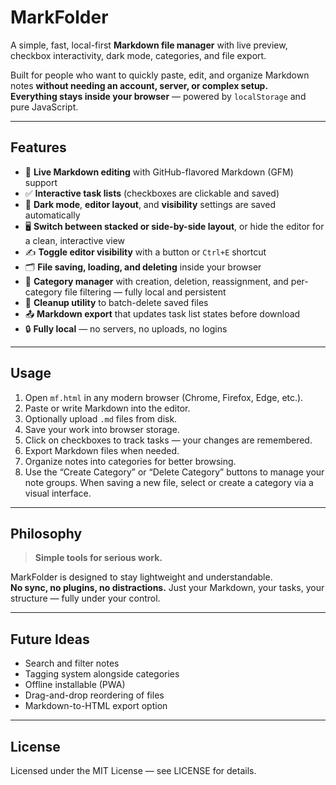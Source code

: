 # MarkFolder

A simple, fast, local-first **Markdown file manager** with live preview, checkbox interactivity, dark mode, categories, and file export.

Built for people who want to quickly paste, edit, and organize Markdown notes **without needing an account, server, or complex setup.**  
**Everything stays inside your browser** — powered by `localStorage` and pure JavaScript.

---

## Features

- 📝 **Live Markdown editing** with GitHub-flavored Markdown (GFM) support
- ✅ **Interactive task lists** (checkboxes are clickable and saved)
- 🌙 **Dark mode**, **editor layout**, and **visibility** settings are saved automatically
- 🖥️ **Switch between stacked or side-by-side layout**, or hide the editor for a clean, interactive view
- ✍️ **Toggle editor visibility** with a button or `Ctrl+E` shortcut
- 🗂️ **File saving, loading, and deleting** inside your browser
- 📂 **Category manager** with creation, deletion, reassignment, and per-category file filtering — fully local and persistent
- 🧹 **Cleanup utility** to batch-delete saved files
- 📤 **Markdown export** that updates task list states before download
- 🔒 **Fully local** — no servers, no uploads, no logins

---

## Usage

1. Open `mf.html` in any modern browser (Chrome, Firefox, Edge, etc.).
2. Paste or write Markdown into the editor.
3. Optionally upload `.md` files from disk.
4. Save your work into browser storage.
5. Click on checkboxes to track tasks — your changes are remembered.
6. Export Markdown files when needed.
7. Organize notes into categories for better browsing.
8. Use the “Create Category” or “Delete Category” buttons to manage your note groups. When saving a new file, select or create a category via a visual interface.

---

## Philosophy

> **Simple tools for serious work.**

MarkFolder is designed to stay lightweight and understandable.  
**No sync, no plugins, no distractions.** Just your Markdown, your tasks, your structure — fully under your control.

---

## Future Ideas

- Search and filter notes
- Tagging system alongside categories
- Offline installable (PWA)
- Drag-and-drop reordering of files
- Markdown-to-HTML export option

---

## License

Licensed under the MIT License — see LICENSE for details.
